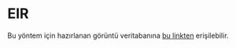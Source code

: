 # EIR

Bu yöntem için hazırlanan görüntü veritabanına [bu linkten](https://drive.google.com/drive/folders/1xriB2PCJUmoVsJSDR8nImK1RtzDs0e45?usp=sharing) erişilebilir.
